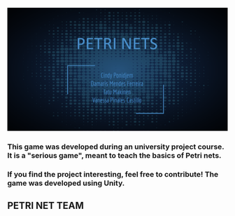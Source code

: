 ![banner image](Banner.png?raw=true "Title")

### This game was developed during an university project course. It is a "serious game", meant to teach the basics of Petri nets. 
### If you find the project interesting, feel free to contribute! The game was developed using Unity.



## PETRI NET TEAM
